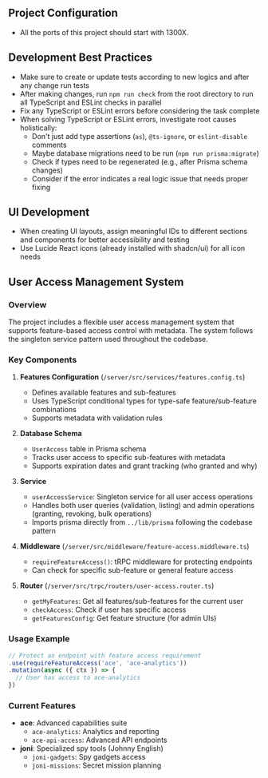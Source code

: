 ## Project Configuration
- All the ports of this project should start with 1300X.

## Development Best Practices
- Make sure to create or update tests according to new logics and after any change run tests
- After making changes, run `npm run check` from the root directory to run all TypeScript and ESLint checks in parallel
- Fix any TypeScript or ESLint errors before considering the task complete
- When solving TypeScript or ESLint errors, investigate root causes holistically:
  - Don't just add type assertions (`as`), `@ts-ignore`, or `eslint-disable` comments
  - Maybe database migrations need to be run (`npm run prisma:migrate`)
  - Check if types need to be regenerated (e.g., after Prisma schema changes)
  - Consider if the error indicates a real logic issue that needs proper fixing

## UI Development
- When creating UI layouts, assign meaningful IDs to different sections and components for better accessibility and testing
- Use Lucide React icons (already installed with shadcn/ui) for all icon needs

## User Access Management System

### Overview
The project includes a flexible user access management system that supports feature-based access control with metadata. The system follows the singleton service pattern used throughout the codebase.

### Key Components

1. **Features Configuration** (`/server/src/services/features.config.ts`)
   - Defines available features and sub-features
   - Uses TypeScript conditional types for type-safe feature/sub-feature combinations
   - Supports metadata with validation rules

2. **Database Schema**
   - `UserAccess` table in Prisma schema
   - Tracks user access to specific sub-features with metadata
   - Supports expiration dates and grant tracking (who granted and why)

3. **Service**
   - `userAccessService`: Singleton service for all user access operations
   - Handles both user queries (validation, listing) and admin operations (granting, revoking, bulk operations)
   - Imports prisma directly from `../lib/prisma` following the codebase pattern

4. **Middleware** (`/server/src/middleware/feature-access.middleware.ts`)
   - `requireFeatureAccess()`: tRPC middleware for protecting endpoints
   - Can check for specific sub-feature or general feature access

5. **Router** (`/server/src/trpc/routers/user-access.router.ts`)
   - `getMyFeatures`: Get all features/sub-features for the current user
   - `checkAccess`: Check if user has specific access
   - `getFeaturesConfig`: Get feature structure (for admin UIs)

### Usage Example
```typescript
// Protect an endpoint with feature access requirement
.use(requireFeatureAccess('ace', 'ace-analytics'))
.mutation(async ({ ctx }) => {
  // User has access to ace-analytics
})
```

### Current Features
- **ace**: Advanced capabilities suite
  - `ace-analytics`: Analytics and reporting
  - `ace-api-access`: Advanced API endpoints
- **joni**: Specialized spy tools (Johnny English)
  - `joni-gadgets`: Spy gadgets access
  - `joni-missions`: Secret mission planning